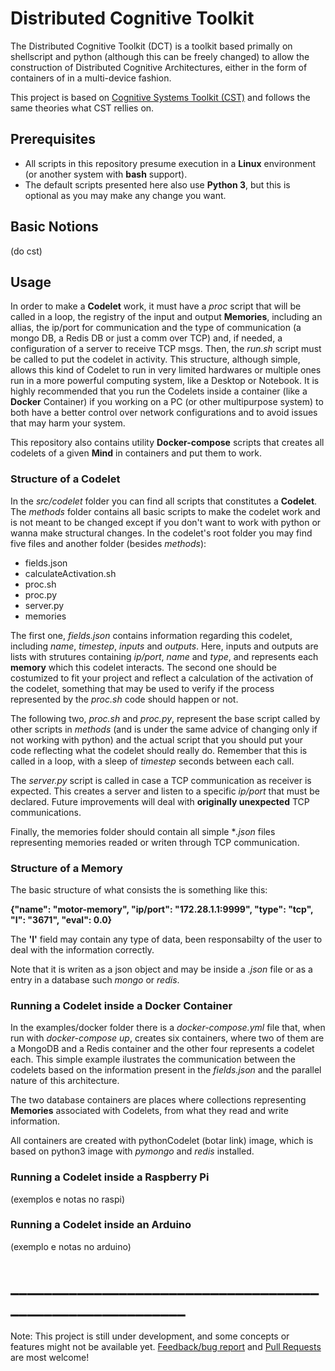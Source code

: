 # Distributed Cognitive Toolkit

The Distributed Cognitive Toolkit (DCT) is a toolkit based primally on shellscript and python (although this can be freely changed) to allow the construction of Distributed Cognitive Architectures, either in the form of containers of in a multi-device fashion.

This project is based on [Cognitive Systems Toolkit (CST)](https://github.com/CST-Group/cst) and follows the same theories what CST rellies on.

## Prerequisites
- All scripts in this repository presume execution in a **Linux** environment (or another system with **bash** support). 
- The default scripts presented here also use **Python 3**, but this is optional as you may make any change you want.

## Basic Notions

(do cst)

## Usage

In order to make a **Codelet** work, it must have a *proc* script that will be called in a loop, the registry of the input and output **Memories**, including an allias, the ip/port for communication and the type of communication (a mongo DB, a Redis DB or just a comm over TCP) and, if needed, a configuration of a server to receive TCP msgs. Then, the *run.sh* script must be called to put the codelet in activity. This structure, although simple, allows this kind of Codelet to run in very limited hardwares or multiple ones run in a more powerful computing system, like a Desktop or Notebook. It is highly recommended that you run the Codelets inside a container (like a **Docker** Container) if you working on a PC (or other multipurpose system) to both have a better control over network configurations and to avoid issues that may harm your system.

This repository also contains utility **Docker-compose** scripts that creates all codelets of a given **Mind** in containers and put them to work.


### Structure of a Codelet

In the *src/codelet* folder you can find all scripts that constitutes a **Codelet**. The *methods* folder contains all basic scripts to make the codelet work and is not meant to be changed except if you don't want to work with python or wanna make structural changes. In the codelet's root folder you may find five files and another folder (besides *methods*):

- fields.json
- calculateActivation.sh
- proc.sh
- proc.py
- server.py
- memories

The first one, *fields.json* contains information regarding this codelet, including *name*, *timestep*, *inputs* and *outputs*. Here, inputs and outputs are lists with strutures containing *ip/port*, *name* and *type*, and represents each **memory** which this codelet interacts. The second one should be costumized to fit your project and reflect a calculation of the activation of the codelet, something that may be used to verify if the process represented by the *proc.sh* code should happen or not.

The following two, *proc.sh* and *proc.py*, represent the base script called by other scripts in *methods* (and is under the same advice of changing only if not working with python) and the actual script that you should put your code reflecting what the codelet should really do. Remember that this is called in a loop, with a sleep of *timestep* seconds between each call.

The *server.py* script is called in case a TCP communication as receiver is expected. This creates a server and listen to a specific *ip/port* that must be declared. Future improvements will deal with **originally unexpected** TCP communications.

Finally, the memories folder should contain all simple **.json* files representing memories readed or writen through TCP communication.

### Structure of a Memory

The basic structure of what consists the is something like this:

**{"name": "motor-memory", "ip/port": "172.28.1.1:9999", "type": "tcp", "I": "3671", "eval": 0.0}**

The **'I'** field may contain any type of data, been responsabilty of the user to deal with the information correctly.

Note that it is writen as a json object and may be inside a *.json* file or as a entry in a database such *mongo* or *redis*. 


### Running a Codelet inside a Docker Container


In the examples/docker folder there is a *docker-compose.yml* file that, when run with *docker-compose up*, creates six containers, where two of them are a MongoDB and a Redis container and the other four represents a codelet each. This simple example ilustrates the communication between the codelets based on the information present in the *fields.json* and the parallel nature of this architecture. 

The two database containers are places where collections representing **Memories** associated with Codelets, from what they read and write information.

All containers are created with pythonCodelet (botar link) image, which is based on python3 image with *pymongo* and *redis* installed.



### Running a Codelet inside a Raspberry Pi
(exemplos e notas no raspi)

### Running a Codelet inside an Arduino
(exemplo e notas no arduino)


# __________________________________________________________

Note: This project is still under development, and some concepts or features might not be available yet. [Feedback/bug report](https://github.com/wandgibaut/dct/issues) and [Pull Requests](https://github.com/wandgibaut/dct/pulls) are most welcome!